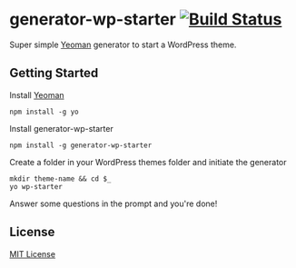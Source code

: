 # generator-wp-starter [![Build Status](https://secure.travis-ci.org/kdo/generator-wp-starter.png?branch=master)](https://travis-ci.org/kdo/generator-wp-starter)

Super simple [Yeoman](http://yeoman.io) generator to start a WordPress theme.


## Getting Started

Install [Yeoman](http://yeoman.io)

```
npm install -g yo
```

Install generator-wp-starter

```
npm install -g generator-wp-starter
```

Create a folder in your WordPress themes folder and initiate the generator

```
mkdir theme-name && cd $_
yo wp-starter
```

Answer some questions in the prompt and you're done!

## License

[MIT License](http://en.wikipedia.org/wiki/MIT_License)

